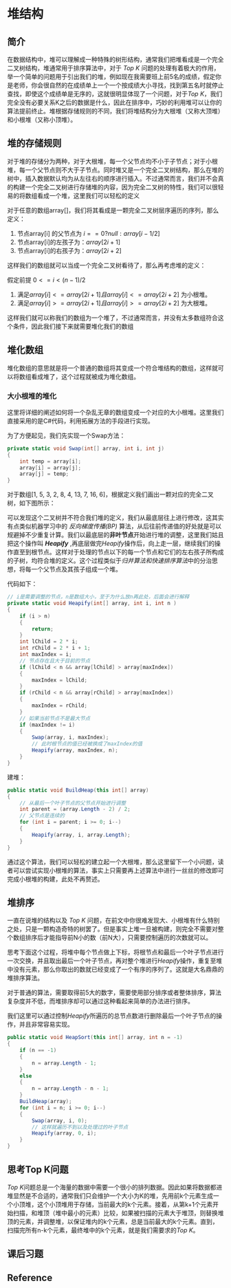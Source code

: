 # 堆结构

## 简介

在数据结构中，堆可以理解成一种特殊的树形结构，通常我们把堆看成是一个完全二叉树结构，堆通常用于排序算法中，对于 *Top K* 问题的处理有着极大的作用，举一个简单的问题用于引出我们的堆，例如现在我需要班上前5名的成绩，假定你是老师，你会很自然的在成绩单上一个一个按成绩大小寻找，找到第五名时就停止查找，即使这个成绩单是无序的，这就很明显体现了一个问题，对于*Top K*，我们完全没有必要关系K之后的数据是什么，因此在排序中，巧妙的利用堆可以让你的算法提前终止。堆根据存储规则的不同，我们将堆结构分为大根堆（又称大顶堆）和小根堆（又称小顶堆）。

## 堆的存储规则

对于堆的存储分为两种，对于大根堆，每一个父节点均不小于子节点；对于小根堆，每一个父节点则不大于子节点。同时堆又是一个完全二叉树结构，那么在堆的树中，插入数据默认均为从左往右的顺序进行插入。不过通常而言，我们并不会真的构建一个完全二叉树进行存储堆的内容，因为完全二叉树的特性，我们可以很轻易的将数组看成一个堆，这里我们可以轻松的定义

对于任意的数组array[]，我们将其看成是一颗完全二叉树层序遍历的序列，那么定义：

1. 节点array[i] 的父节点为 $i==0 ? null : array[i-1/2]$
2. 节点array[i]的左孩子为：$array[2i + 1]$
3. 节点array[i]的右孩子为：$array[2i + 2]$

这样我们的数组就可以当成一个完全二叉树看待了，那么再考虑堆的定义：

假定前提 $0 <= i < (n-1)/2$

1. 满足$array[i] <= array[2i + 1] 且 array[i] <= array[2i + 2]$ 为小根堆。
2. 满足$array[i] >= array[2i + 1] 且 array[i] >= array[2i + 2]$ 为大根堆。

这样我们就可以称我们的数组为一个堆了，不过通常而言，并没有太多数组符合这个条件，因此我们接下来就需要堆化我们的数组

## 堆化数组

堆化数组的意思就是将一个普通的数组将其变成一个符合堆结构的数组，这样就可以将数组看成堆了，这个过程就被成为堆化数组。

### 大小根堆的堆化

这里将详细的阐述如何将一个杂乱无章的数组变成一个对应的大小根堆。这里我们直接采用的是C#代码，利用拓展方法的手段进行实现。

为了方便起见，我们先实现一个Swap方法：

``` C#
private static void Swap(int[] array, int i, int j)
{
    int temp = array[i];
    array[i] = array[j];
    array[j] = temp;
}
```

对于数组[1, 5, 3, 2, 8, 4, 13, 7, 16, 6]，根据定义我们画出一颗对应的完全二叉树，如下图所示：

可以发现这个二叉树并不符合我们堆的定义，我们从最底层往上进行修改，这其实有点类似机器学习中的 *反向梯度传播(BP)* 算法，从后往前传递值的好处就是可以规避掉不少重复计算。我们以最底层的**非叶节点**开始进行堆的调整，这里我们姑且把这个操作叫 ***Heapify*** ,再底层做完*Heapify*操作后，向上走一层，继续我们的操作直至到根节点。这样对于处理的节点以下的每一个节点和它们的左右孩子所构成的子树，均符合堆的定义。这个过程类似于*归并算法和快速排序算法*中的分治思想，将每一个父节点及其孩子组成一个堆。

代码如下：

``` C#
// i是需要调整的节点，n是数组大小，至于为什么放n再此处，后面会进行解释
private static void Heapify(int[] array, int i, int n )
{
    if (i > n)
    {
        return;
    }
    int lChild = 2 * i;
    int rChild = 2 * i + 1;
    int maxIndex = i;
    // 节点存在且大于目前的节点
    if (lChild < n && array[lChild] > array[maxIndex])
    {
        maxIndex = lChild;
    }
    if (rChild < n && array[rChild] > array[maxIndex])
    {
        maxIndex = rChild;
    }
    // 如果当前节点不是最大节点
    if (maxIndex != i)
    {
        Swap(array, i, maxIndex);
        // 此时根节点的值已经被换成了maxIndex的值
        Heapify(array, maxIndex, n);
    }
}
```

建堆：

``` C#
public static void BuildHeap(this int[] array)
{
    // 从最后一个叶子节点的父节点开始进行调整
    int parent = (array.Length - 2) / 2;
    // 父节点是连续的
    for (int i = parent; i >= 0; i--)
    {
        Heapify(array, i, array.Length);
    }
}

```

通过这个算法，我们可以轻松的建立起一个大根堆，那么这里留下一个小问题，读者可以尝试实现小根堆的算法，事实上只需要再上述算法中进行一丝丝的修改即可完成小根堆的构建，此处不再赘述。

## 堆排序

一直在说堆的结构以及 *Top K* 问题，在前文中你很难发现大、小根堆有什么特别之处，只是一颗构造奇特的树罢了。但是事实上堆一旦被构建，则完全不需要对整个数组排序后才能指导前N小的数（前N大），只需要控制遍历的次数就可以。

思考下面这个过程，将堆中每个节点做上下标，将根节点和最后一个叶子节点进行一次交换，并且取出最后一个叶子节点，再对整个堆进行*Heapify*操作，重复至堆中没有元素，那么你取出的数就已经变成了一个有序的序列了。这就是大名鼎鼎的堆排序算法。

对于普通的算法，需要取得前5大的数字，需要使用部分排序或者整体排序，算法复杂度并不低，而堆排序却可以通过这种看起来简单的办法进行排序。

我们这里可以通过控制*Heapify*所遍历的总节点数进行删除最后一个叶子节点的操作，并且非常容易实现。

``` C#
public static void HeapSort(this int[] array, int n = -1)
{
    if (n == -1)
    {
        n = array.Length - 1;
    }
    else
    {
        n = array.Length - n - 1;
    }
    BuildHeap(array);
    for (int i = n; i >= 0; i--)
    {
        Swap(array, i, 0);
        // 这样就遍历不到以及处理过的叶子节点
        Heapify(array, 0, i);
    }
}
```

## 思考Top K问题

*Top K*问题总是一个海量的数据中需要一个很小的排列数据。因此如果将数据都进堆显然是不合适的，通常我们只会维护一个大小为K的堆，先用前k个元素生成一个小顶堆，这个小顶堆用于存储，当前最大的k个元素。接着，从第k+1个元素开始扫描，和堆顶（堆中最小的元素）比较，如果被扫描的元素大于堆顶，则替换堆顶的元素，并调整堆，以保证堆内的k个元素，总是当前最大的k个元素。直到，扫描完所有n-k个元素，最终堆中的k个元素，就是我们需要求的*Top K*。

## 课后习题

## Reference
